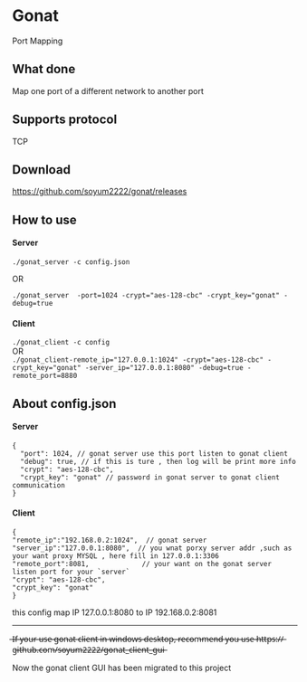 # Gonat
Port Mapping

## What done
Map one port of a different network to another port

## Supports protocol
TCP

## Download
https://github.com/soyum2222/gonat/releases

## How to use
#### Server
` ./gonat_server -c config.json `  

OR  

` ./gonat_server  -port=1024
-crypt="aes-128-cbc"
-crypt_key="gonat"
-debug=true `

#### Client
` ./gonat_client -c config `  
OR  
` ./gonat_client-remote_ip="127.0.0.1:1024"
-crypt="aes-128-cbc"
-crypt_key="gonat"
-server_ip="127.0.0.1:8080"
-debug=true
-remote_port=8880 `

## About config.json
#### Server
```
{
  "port": 1024, // gonat server use this port listen to gonat client
  "debug": true, // if this is ture , then log will be print more info
  "crypt": "aes-128-cbc", 
  "crypt_key": "gonat" // password in gonat server to gonat client communication
}
```
#### Client
```
{
"remote_ip":"192.168.0.2:1024",  // gonat server
"server_ip":"127.0.0.1:8080",  // you wnat porxy server addr ,such as your want proxy MYSQL , here fill in 127.0.0.1:3306
"remote_port":8081,             // your want on the gonat server listen port for your `server`
"crypt": "aes-128-cbc",       
"crypt_key": "gonat"  
}
```
this config map IP 127.0.0.1:8080 to IP 192.168.0.2:8081



---
 ̶I̶f̶ ̶y̶o̶u̶r̶ ̶u̶s̶e̶ ̶g̶o̶n̶a̶t̶ ̶c̶l̶i̶e̶n̶t̶ ̶i̶n̶ ̶w̶i̶n̶d̶o̶w̶s̶ ̶d̶e̶s̶k̶t̶o̶p̶,̶ ̶r̶e̶c̶o̶m̶m̶e̶n̶d̶ ̶y̶o̶u̶ ̶u̶s̶e̶ ̶h̶t̶t̶p̶s̶:̶/̶/̶g̶i̶t̶h̶u̶b̶.̶c̶o̶m̶/̶s̶o̶y̶u̶m̶2̶2̶2̶2̶/̶g̶o̶n̶a̶t̶_̶c̶l̶i̶e̶n̶t̶_̶g̶u̶i̶
 
 
 Now the gonat client GUI has been migrated to this project


